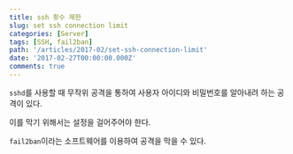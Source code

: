 ```yaml
---
title: ssh 횟수 제한
slug: set ssh connection limit
categories: [Server]
tags: [SSH, fail2ban]
path: '/articles/2017-02/set-ssh-connection-limit'
date: '2017-02-27T00:00:00.000Z'
comments: true
---
```


`sshd`를 사용할 때 무작위 공격을 통하여 사용자 아이디와 비밀번호를 알아내려 하는 공격이 있다.

이를 막기 위해서는 설정을 걸어주어야 한다.

`fail2ban`이라는 소프트웨어를 이용하여 공격을 막을 수 있다.
